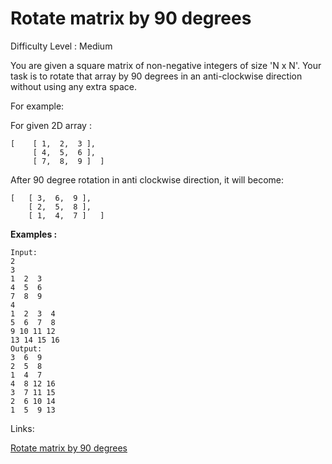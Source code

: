 # Rotate matrix by 90 degrees

Difficulty Level : Medium

You are given a square matrix of non-negative integers of size 'N x N'. Your task is to rotate that array by 90 degrees in an anti-clockwise direction without using any extra space.

For example:

For given 2D array :

    [    [ 1,  2,  3 ],
         [ 4,  5,  6 ],
         [ 7,  8,  9 ]  ]

After 90 degree rotation in anti clockwise direction, it will become:

    [   [ 3,  6,  9 ],
        [ 2,  5,  8 ],
        [ 1,  4,  7 ]   ]

**Examples :**

```
Input:
2
3
1  2  3
4  5  6
7  8  9
4
1  2  3  4 
5  6  7  8 
9 10 11 12 
13 14 15 16
Output:
3  6  9 
2  5  8 
1  4  7
4  8 12 16 
3  7 11 15 
2  6 10 14 
1  5  9 13
```

Links:

[Rotate matrix by 90 degrees](https://www.naukri.com/code360/problems/inplace-rotate-matrix-90-degree_839734?topList=love-babbar-dsa-sheet-problems&utm_source=website&utm_medium=affiliate&utm_campaign=450dsatracker)